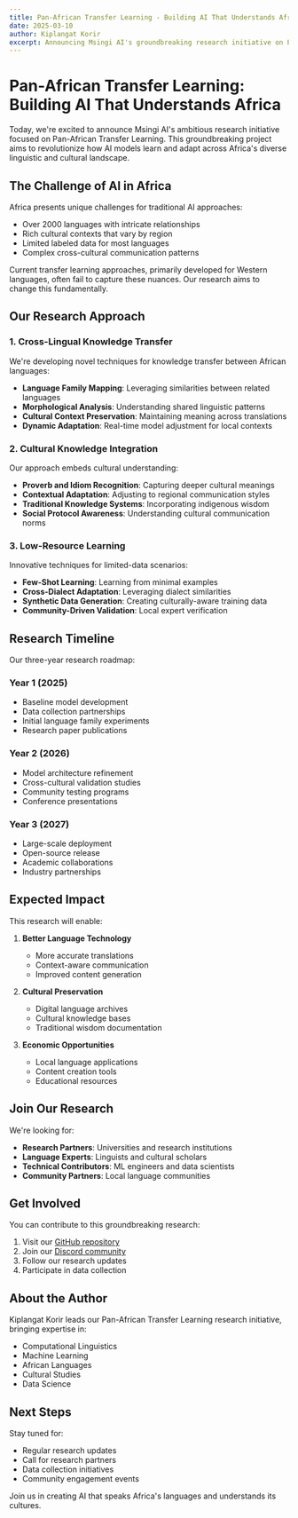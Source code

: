 ```yaml
---
title: Pan-African Transfer Learning - Building AI That Understands Africa
date: 2025-03-10
author: Kiplangat Korir
excerpt: Announcing Msingi AI's groundbreaking research initiative on Pan-African Transfer Learning, aimed at creating AI models that truly understand and adapt to Africa's diverse linguistic and cultural landscape.
---
```


# Pan-African Transfer Learning: Building AI That Understands Africa

Today, we're excited to announce Msingi AI's ambitious research initiative focused on Pan-African Transfer Learning. This groundbreaking project aims to revolutionize how AI models learn and adapt across Africa's diverse linguistic and cultural landscape.

## The Challenge of AI in Africa

Africa presents unique challenges for traditional AI approaches:

- Over 2000 languages with intricate relationships
- Rich cultural contexts that vary by region
- Limited labeled data for most languages
- Complex cross-cultural communication patterns

Current transfer learning approaches, primarily developed for Western languages, often fail to capture these nuances. Our research aims to change this fundamentally.

## Our Research Approach

### 1. Cross-Lingual Knowledge Transfer

We're developing novel techniques for knowledge transfer between African languages:

- **Language Family Mapping**: Leveraging similarities between related languages
- **Morphological Analysis**: Understanding shared linguistic patterns
- **Cultural Context Preservation**: Maintaining meaning across translations
- **Dynamic Adaptation**: Real-time model adjustment for local contexts

### 2. Cultural Knowledge Integration

Our approach embeds cultural understanding:

- **Proverb and Idiom Recognition**: Capturing deeper cultural meanings
- **Contextual Adaptation**: Adjusting to regional communication styles
- **Traditional Knowledge Systems**: Incorporating indigenous wisdom
- **Social Protocol Awareness**: Understanding cultural communication norms

### 3. Low-Resource Learning

Innovative techniques for limited-data scenarios:

- **Few-Shot Learning**: Learning from minimal examples
- **Cross-Dialect Adaptation**: Leveraging dialect similarities
- **Synthetic Data Generation**: Creating culturally-aware training data
- **Community-Driven Validation**: Local expert verification

## Research Timeline

Our three-year research roadmap:

### Year 1 (2025)
- Baseline model development
- Data collection partnerships
- Initial language family experiments
- Research paper publications

### Year 2 (2026)
- Model architecture refinement
- Cross-cultural validation studies
- Community testing programs
- Conference presentations

### Year 3 (2027)
- Large-scale deployment
- Open-source release
- Academic collaborations
- Industry partnerships

## Expected Impact

This research will enable:

1. **Better Language Technology**
   - More accurate translations
   - Context-aware communication
   - Improved content generation

2. **Cultural Preservation**
   - Digital language archives
   - Cultural knowledge bases
   - Traditional wisdom documentation

3. **Economic Opportunities**
   - Local language applications
   - Content creation tools
   - Educational resources

## Join Our Research

We're looking for:

- **Research Partners**: Universities and research institutions
- **Language Experts**: Linguists and cultural scholars
- **Technical Contributors**: ML engineers and data scientists
- **Community Partners**: Local language communities

## Get Involved

You can contribute to this groundbreaking research:

1. Visit our [GitHub repository](https://github.com/Msingi-AI)
2. Join our [Discord community](https://discord.gg/2TvwPJpSj6)
3. Follow our research updates
4. Participate in data collection

## About the Author

Kiplangat Korir leads our Pan-African Transfer Learning research initiative, bringing expertise in:
- Computational Linguistics
- Machine Learning
- African Languages
- Cultural Studies
- Data Science

## Next Steps

Stay tuned for:
- Regular research updates
- Call for research partners
- Data collection initiatives
- Community engagement events

Join us in creating AI that speaks Africa's languages and understands its cultures.
